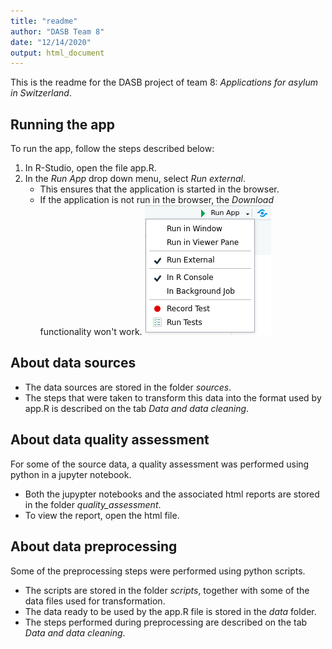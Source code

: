 ```yaml
---
title: "readme"
author: "DASB Team 8"
date: "12/14/2020"
output: html_document
---
```


This is the readme for the DASB project of team 8: *Applications for asylum in Switzerland*.    

## Running the app
To run the app, follow the steps described below:

1. In R-Studio, open the file app.R.   
2. In the *Run App* drop down menu, select *Run external*. 
    * This ensures that the application is started in the browser.
    * If the application is not run in the browser, the *Download* functionality won't work.
    ![](img/runSettings.png)   
    
## About data sources
* The data sources are stored in the folder *sources*.
* The steps that were taken to transform this data into the format used by app.R is described on the tab *Data and data cleaning*.


## About data quality assessment
For some of the source data, a quality assessment was performed using python in a jupyter notebook.  
            
* Both the jupypter notebooks and the associated html reports are stored in the folder *quality_assessment*. 
* To view the report, open the html file.


## About data preprocessing
Some of the preprocessing steps were performed using python scripts.
      
* The scripts are stored in the folder *scripts*, together with some of the data files used for transformation.
* The data ready to be used by the app.R file is stored in the *data* folder.
* The steps performed during preprocessing are described on the tab *Data and data cleaning*.



